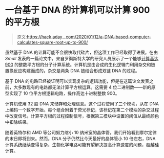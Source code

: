 # 一台基于 DNA 的计算机可以计算 900 的平方根

> 原文:[https://hack aday . com/2020/01/12/a-DNA-based-computer-calculates-square-root-up-to-900/](https://hackaday.com/2020/01/12/a-dna-based-computer-calculates-square-roots-up-to-900/)

虽然基于 DNA 的计算可能不会很快取代硅片，但这项工作已经取得了进展。在由 *Small* 发表的一篇论文中，来自罗彻斯特大学的研究人员展示了一个能够[计算高达 900](https://onlinelibrary.wiley.com/doi/abs/10.1002/smll.201903489) 的整数平方根的分子计算系统。计算机是由合成的生化逻辑门利用杂交和链置换反应构建而成的，杂交是两条 DNA 链结合形成双链 DNA 的过程。

基于 DNA 的电路已经被证明可以实现复杂的逻辑功能，但是在这篇论文发表之前，大多数现有的电路都无法计算平方根运算。这需要 4 位二进制数——新的原型实现了 10 位平方根逻辑电路，操作高达十进制整数 900。

计算机使用 32 股 DNA 来储存和处理信息。这个过程使用了三个模块，从在 DNA 上编码一个数字开始。每个组合附着于荧光标记，该标记在第二个模块的杂交过程中改变信号。计算平方根的过程控制信号，根据第三模块中设置的阈值从最终颜色中扣除结果。

随着英特尔和 AMD 等公司努力缩小 10 纳米宽的晶体管，我们开始看到摩尔定律的末日即将到来。然而，DNA 分子仍然比今天最好的晶体管小 10 倍左右，DNA 计算系统继续变得复杂，生物化学电路可能有望解决提高计算速度的问题，超越硅计算。